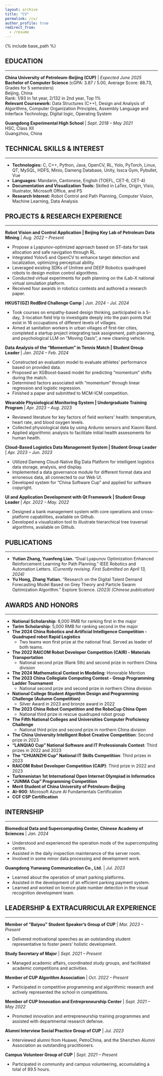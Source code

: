 ```yaml
---
layout: archive
title: "CV"
permalink: /cv/
author_profile: true
redirect_from:
  - /resume
---
```


{% include base_path %}

## EDUCATION
------
**China University of Petroleum-Beijing (CUP)** | *Expected June 2025*  
**Bachelor of Computer Science** (cGPA: 3.87 / 5.00, Average Score: 88.73, Grades for 5 semesters)  
Beijing, China  
Rank: 1/93 in 1st year, 2/132 in 2nd year, Top 1%  
**Relevant Coursework:** Data Structures (C++), Design and Analysis of Algorithms, Computer Organization Principles, Assembly Language and Interface Technology, Digital logic, Operating System

**Guangdong Experimental High School** | *Sept. 2018 – May 2021*  
HSC, Class XII  
Guangzhou, China

## TECHNICAL SKILLS & INTEREST
------
- **Technologies:** C, C++, Python, Java, OpenCV, RL, Yolo, PyTorch, Linux, QT, MySQL, HDFS, Minio, Dameng Database, Unity, Issca Gym, Pybullet, Vue  
- **Languages:** Mandarin, Cantonese, English (TOEFL, CET-6, CET-4)  
- **Documentation and Visualization Tools:** Skilled in LaTex, Origin, Visio, Illustrator, Microsoft Office, and PS  
- **Research Interest:** Robot Control and Path Planning, Computer Vision, Machine Learning, Data Analysis

## PROJECTS & RESEARCH EXPERIENCE
------
**Robot Vision and Control Application | Beijing Key Lab of Petroleum Data Mining** | *Aug. 2022 – Present*  
- Propose a Lyapunov-optimized approach based on ST-data for task allocation and safe navigation through RL.
- Integrated Yolov5 and OpenCV to enhance target detection and localization, optimizing perceptual ability.
- Leveraged existing SDKs of Unitree and DEEP Robotics quadruped robots to design motion control algorithms.
- Conducted virtual experiments for path planning on the iLab-X national virtual simulation platform.
- Received four awards in robotics contests and authored a research paper.

**HKUST(GZ) RedBird Challenge Camp** | *Jun. 2024 - Jul. 2024*  
- Took courses on empathy-based design thinking, participated in a 5-day, 3-location field trip to investigate deeply into the pain points that exist in 16 occupations of different levels of villages.
- Aimed at sanitation workers in urban villages of first-tier cities, completed a startup project integrating task assignment, path planning, and psychological LLM on ”Moving Oasis”, a new cleaning vehicle.

**Data Analysis of the “Momentum” in Tennis Match | Student Group Leader** | *Jan. 2024 – Feb. 2024*  
- Constructed an evaluation model to evaluate athletes’ performance based on provided data.
- Proposed an XGBoost-based model for predicting “momentum” shifts during the match.
- Determined factors associated with “momentum” through linear regression and logistic regression.
- Finished a paper and submitted to MCM-ICM competition.

**Wearable Physiological Monitoring System | Undergraduate Training Program** | *Apr. 2023 – Aug. 2023*  
- Reviewed literature for key factors of field workers' health: temperature, heart rate, and blood oxygen levels.
- Collected physiological data by using Ardunio sensors and Xiaomi Band.
- Applied algorithmic analysis to facilitate initial health assessments for human health.

**Cloud-Based Logistics Data Management System | Student Group Leader** | *Apr. 2023 – Jun. 2023*  
- Utilized Dameng Cloud-Native Big Data Platform for intelligent logistics data storage, analysis, and display.
- Implemented a data governance module for different format data and erroneous data, all connected to our Web UI.
- Developed system for “China Software Cup” and applied for software copyright.

**UI and Application Development with Qt Framework | Student Group Leader** | *Apr. 2022 – May. 2022*  
- Designed a bank management system with core operations and cross-platform capabilities, available on Github.
- Developed a visualization tool to illustrate hierarchical tree traversal algorithms, available on Github.

## PUBLICATIONS
------
- **Yutian Zhang, Yuanfeng Lian.** “Dual Lyapunov Optimization Enhanced Reinforcement Learning for Path Planning.” IEEE Robotics and Automation Letters. *(Currently revising. First Submitted on April 13, 2024)*  
- **Yu Hong, Zhang Yutian.** “Research on the Digital Talent Demand Forecasting Model Based on Grey Theory and Particle Swarm Optimization Algorithm.” Explore Science. *(2023) (Chinese publication)*

## AWARDS AND HONORS
------
- **National Scholarship**: 8,000 RMB for ranking first in the major  
- **Tarim Scholarship**: 5,000 RMB for ranking second in the major  
- **The 2024 China Robotics and Artificial Intelligence Competition - Quadruped robot Rapid Logistics**  
  - Two teams won first prize at the national final. Served as leader of both teams.  
- **The 2022 RAICOM Robot Developer Competition (CAIR) - Materials Transportation**  
  - National second prize (Rank 5th) and second prize in northern China division  
- **The 2024 Mathematical Contest in Modeling**: Honorable Mention  
- **The 2023 China Collegiate Computing Contest - Group Programming Ladder Tournament**  
  - National second prize and second prize in northern China division  
- **National College Student Algorithm Design and Programming Challenge (Autumn Competition)**  
  - Silver Award in 2023 and bronze award in 2022  
- **The 2023 China Robot Competition and the RoboCup China Open**  
  - National third prize in rescue quadruped robot group  
- **The Fifth National Colleges and Universities Computer Proficiency Challenge**  
  - National third prize and second prize in northern China division  
- **The China University Intelligent Robot Creative Competition**: Second prize in 2023  
- **“LANQIAO Cup” National Software and IT Professionals Contest**: Third prizes in 2022 and 2023  
- **The “CHUANZHI Cup” National IT Skills Competition**: Third prizes in 2023  
- **RAICOM Robot Developer Competition (CAIP)**: Third prize in 2022 and 2023  
- **Turkmenistan 1st International Open Internet Olympiad in Informatics**  
- **“JUNMA Cup” Programming Competition**  
- **Merit Student of China University of Petroleum-Beijing**  
- **AI-900**: Microsoft Azure AI Fundamentals Certification  
- **CCF CSP Certification**

## INTERNSHIP
------
**Biomedical Data and Supercomputing Center, Chinese Academy of Sciences** | *Jan. 2024*  
- Understood and experienced the operation mode of the supercomputing centre.  
- Assisted in the daily inspection maintenance of the server room.  
- Involved in some minor data processing and development work.

**Guangdong Yunwang Communication Co., Ltd.** | *Jul. 2023*  
- Learned about the operation of smart parking platforms.  
- Assisted in the development of an efficient parking payment system.  
- Learned and worked on licence plate number detection in the visual recognition development team.

## LEADERSHIP & EXTRACURRICULAR EXPERIENCE
------
**Member of ”Baiyou” Student Speaker’s Group of CUP** | *Mar. 2023 – Present*  
- Delivered motivational speeches as an outstanding student representative to foster peers’ holistic development.

**Study Secretary of Major** | *Sept. 2021 – Present*  
- Managed academic affairs, coordinated study groups, and facilitated academic competitions and activities.

**Member of CUP Algorithm Association** | *Oct. 2022 – Present*  
- Participated in competitive programming and algorithmic research and actively represented the school in competitions.

**Member of CUP Innovation and Entrepreneurship Center** | *Sept. 2021 – May 2022*  
- Promoted innovation and entrepreneurship training programmes and assisted with departmental research defense.

**Alumni Interview Social Practice Group of CUP** | *Jul. 2023*  
- Interviewed alumni from Huawei, PetroChina, and the Shenzhen Alumni Association as outstanding practitioners.

**Campus Volunteer Group of CUP** | *Sept. 2021 – Present*  
- Participated in community and campus volunteering, accumulating a total of 89.5 hours.
